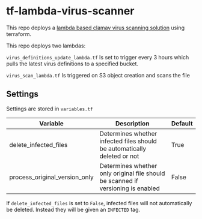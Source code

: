 # tf-lambda-virus-scanner

This repo deploys a [lambda based clamav virus scanning solution](https://github.com/upsidetravel/bucket-antivirus-function) using terraform.

This repo deploys two lambdas:

`virus_definitions_update_lambda.tf` Is set to trigger every 3 hours which pulls the latest virus definitions to a specified bucket.

`virus_scan_lambda.tf` Is triggered on S3 object creation and scans the file

## Settings

Settings are stored in `variables.tf`

| Variable                      | Description                                                                     | Default |
|-------------------------------|---------------------------------------------------------------------------------|---------|
| delete_infected_files         | Determines whether infected files should be automatically deleted or not        | True    |
| process_original_version_only | Determines whether only original file should be scanned if versioning is enabled| False   |

If `delete_infected_files` is set to `False`, infected files will not automatically be deleted. Instead they will be given an `INFECTED` tag.
